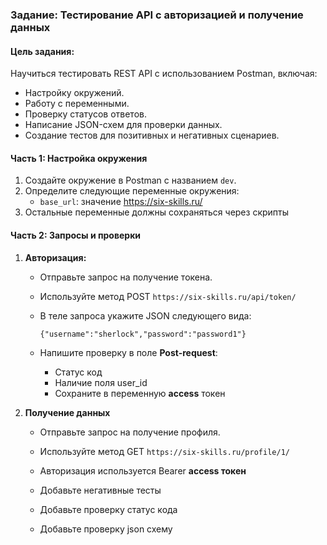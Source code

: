 ### Задание: Тестирование API с авторизацией и получение данных

#### Цель задания:

Научиться тестировать REST API с использованием Postman, включая:

- Настройку окружений.
- Работу с переменными.
- Проверку статусов ответов.
- Написание JSON-схем для проверки данных.
- Создание тестов для позитивных и негативных сценариев.


#### **Часть 1: Настройка окружения**

1. Создайте окружение в Postman с названием `dev`.
2. Определите следующие переменные окружения:
    - `base_url`: значение <https://six-skills.ru/>
3. Остальные переменные должны сохраняться через скрипты


#### **Часть 2: Запросы и проверки**

1. **Авторизация:**

    - Отправьте запрос на получение токена.

    - Используйте метод POST `https://six-skills.ru/api/token/`

    - В теле запроса укажите JSON следующего вида:

      `{"username":"sherlock","password":"password1"}`

    - Напишите проверку в поле **Post-request**:

        - Статус код
        - Наличие поля user\_id
        - Сохраните в переменную **access** токен

2. **Получение данных**

    - Отправьте запрос на получение профиля.

    - Используйте метод GET `https://six-skills.ru/profile/1/`

    - Авторизация используется Bearer **access токен**

    - Добавьте негативные тесты

    - Добавьте проверку статус кода

    - Добавьте проверку json схему
 